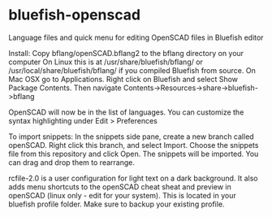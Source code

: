 # bluefish-openscad
Language files and quick menu for editing OpenSCAD files in Bluefish editor

Install:
Copy bflang/openSCAD.bflang2 to the bflang directory on your computer
On Linux this is at /usr/share/bluefish/bflang/ or /usr/local/share/bluefish/bflang/ if you compiled Bluefish from source. On Mac OSX go to Applications. Right click on Bluefish and select Show Package Contents. Then navigate Contents->Resources->share->bluefish->bflang

OpenSCAD will now be in the list of languages. You can customize the syntax highlighting under Edit > Preferences

To import snippets:
In the snippets side pane, create a new branch called openSCAD. Right click this branch, and select Import. Choose the snippets file from this repository and click Open. The snippets will be imported. You can drag and drop them to rearrange.

rcfile-2.0 is a user configuration for light text on a dark background. It also adds menu shortcuts to the openSCAD cheat sheat and preview in openSCAD (linux only - edit for your system). This is located in your bluefish profile folder. Make sure to backup your existing profile. 
